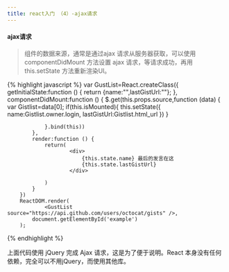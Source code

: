 ```yaml
---
title: react入门 （4）-ajax请求
---
```


#### ajax请求
>组件的数据来源，通常是通过ajax 请求从服务器获取，可以使用 componentDidMount 方法设置 ajax 请求，等请求成功，再用 this.setState 方法重新渲染UI。

{% highlight javascript %}
 var GustList=React.createClass({
            getInitialState:function () {
                return {name:"",lastGistUrl:""};
            },
            componentDidMount:function () {
                $.get(this.props.source,function (data) {
                    var Gistlist=data[0];
                    if(this.isMounted){
                        this.setState({
                            name:Gistlist.owner.login,
                            lastGistUrl:Gistlist.html_url
                        })
                    }

                }.bind(this))
            },
            render:function () {
                return(
                        <div>
                            {this.state.name} 最后的发言在这
                            {this.state.lastGistUrl}
                        </div>

                )
            }
        })
        ReactDOM.render(
                <GustList source="https://api.github.com/users/octocat/gists" />,
            document.getElementById('example')
        );
{% endhighlight %}

上面代码使用 jQuery 完成 Ajax 请求，这是为了便于说明。React 本身没有任何依赖，完全可以不用jQuery，而使用其他库。
